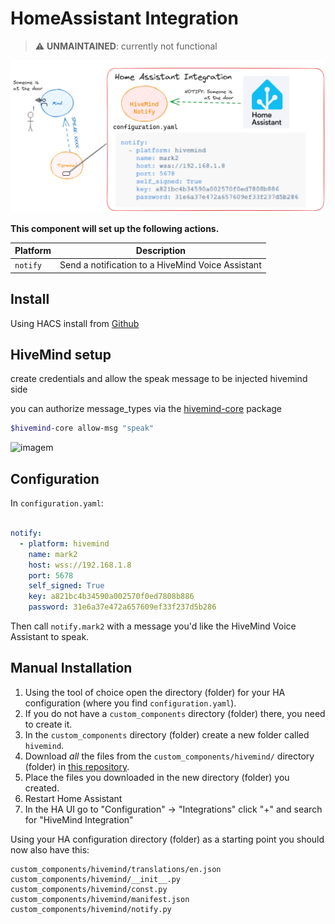 # HomeAssistant Integration

> ⚠️ **UNMAINTAINED**: currently not functional

![img_20.png](img_20.png)

**This component will set up the following actions.**

| Platform | Description                                         |
| -------- |-----------------------------------------------------|
| `notify` | Send a notification to a HiveMind Voice Assistant   |


## Install

Using HACS install from [Github](https://github.com/JarbasHiveMind/hivemind-home-assistant-notify)

## HiveMind setup

create credentials and allow the speak message to be injected hivemind side

you can authorize message_types via the [hivemind-core](https://github.com/JarbasHiveMind/HiveMind-core/) package

```bash
$hivemind-core allow-msg "speak"
```

![imagem](https://github.com/JarbasHiveMind/HiveMind-community-docs/assets/33701864/06281d21-dcd5-48ef-9b7f-4fa94820f89f)

## Configuration

In `configuration.yaml`:

```yaml

notify:
  - platform: hivemind
    name: mark2
    host: wss://192.168.1.8
    port: 5678
    self_signed: True
    key: a821bc4b34590a002570f0ed7808b886
    password: 31e6a37e472a657609ef33f237d5b286
```

Then call `notify.mark2` with a message you'd like the HiveMind Voice Assistant to speak.


## Manual Installation

1. Using the tool of choice open the directory (folder) for your HA configuration (where you find `configuration.yaml`).
2. If you do not have a `custom_components` directory (folder) there, you need to create it.
3. In the `custom_components` directory (folder) create a new folder called `hivemind`.
4. Download _all_ the files from the `custom_components/hivemind/` directory (folder) in [this repository](https://github.com/JarbasHiveMind/hivemind-home-assistant-notify).
5. Place the files you downloaded in the new directory (folder) you created.
6. Restart Home Assistant
7. In the HA UI go to "Configuration" -> "Integrations" click "+" and search for "HiveMind Integration"

Using your HA configuration directory (folder) as a starting point you should now also have this:

```text
custom_components/hivemind/translations/en.json
custom_components/hivemind/__init__.py
custom_components/hivemind/const.py
custom_components/hivemind/manifest.json
custom_components/hivemind/notify.py
```

